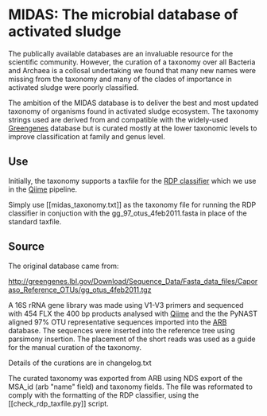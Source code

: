 # MIDAS: The microbial database of activated sludge

The publically available databases are an invaluable resource for the scientific 
community. However, the curation of a taxonomy over all Bacteria and Archaea is a 
collosal undertaking we found that many new names were missing from the taxonomy 
and many of the clades of importance in activated sludge were poorly classified.

The ambition of the MIDAS database is to deliver the best and most updated taxonomy 
of organisms found in activated sludge ecosystem. The taxonomy strings used are derived
from and compatible with the widely-used [Greengenes](http://greengenes.lbl.gov/) 
database but is curated mostly at the lower taxonomic levels to improve classification 
at family and genus level. 

## Use

Initially, the taxonomy supports a taxfile for the [RDP classifier](http://sourceforge.net/projects/rdp-classifier/)
which we use in the [Qiime](http://qiime.org/) pipeline.

Simply use [[midas_taxonomy.txt]] as the taxonomy file for running the RDP classifier 
in conjuction with the gg_97_otus_4feb2011.fasta in place of the standard taxfile.

## Source

The original database came from:

http://greengenes.lbl.gov/Download/Sequence_Data/Fasta_data_files/Caporaso_Reference_OTUs/gg_otus_4feb2011.tgz

A 16S rRNA gene library was made using V1-V3 primers and sequenced with 454 FLX the 
400 bp products analysed with [Qiime](qiime.org) and the the PyNAST aligned 97% OTU 
representative sequences imported into the [ARB](http://www.arb-home.de) database. 
The sequences were inserted into the reference tree using parsimony insertion.  The 
placement of the short reads was used as a guide for the manual curation of the 
taxonomy.

Details of the curations are in changelog.txt

The curated taxonomy was exported from ARB using NDS export of the MSA_id (arb
"name" field) and taxonomy fields. The file was reformated to comply with the
formatting of the RDP classifier, using the [[check_rdp_taxfile.py]] script.
